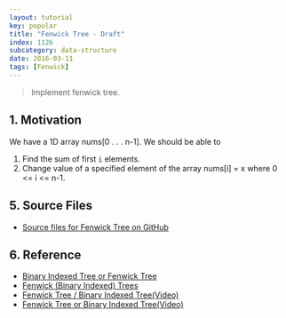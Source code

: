 ```yaml
---
layout: tutorial
key: popular
title: "Fenwick Tree - Draft"
index: 1126
subcategory: data-structure
date: 2016-03-11
tags: [Fenwick]
---
```


> Implement fenwick tree.

## 1. Motivation
We have a 1D array nums[0 . . . n-1]. We should be able to
1. Find the sum of first `i` elements.
2. Change value of a specified element of the array nums[i] = x where 0 <= i <= n-1.

## 5. Source Files
* [Source files for Fenwick Tree on GitHub](https://github.com/jojozhuang/dsa-java/tree/master/ds-fenwick-tree)

## 6. Reference
* [Binary Indexed Tree or Fenwick Tree](https://www.geeksforgeeks.org/binary-indexed-tree-or-fenwick-tree-2/)
* [Fenwick (Binary Indexed) Trees](https://www.hackerearth.com/practice/data-structures/advanced-data-structures/fenwick-binary-indexed-trees/tutorial/)
* [Fenwick Tree / Binary Indexed Tree(Video)](https://www.youtube.com/watch?v=WbafSgetDDk&t=19s)
* [Fenwick Tree or Binary Indexed Tree(Video)](https://www.youtube.com/watch?v=CWDQJGaN1gY)
